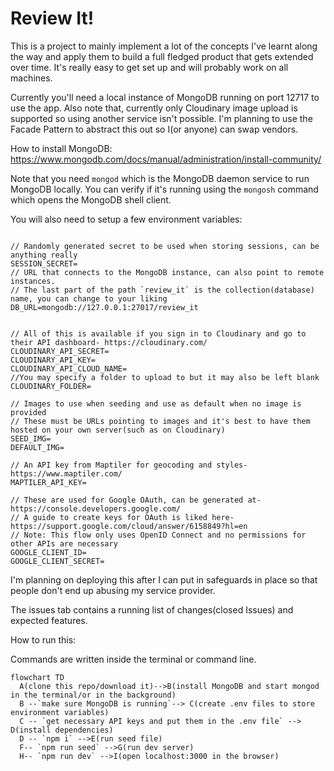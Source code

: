 # Review It!

This is a project to mainly implement a lot of the concepts I've learnt along the way and apply them to build a full fledged product that gets extended over time. It's really easy to get set up and will probably work on all machines.

Currently you'll need a local instance of MongoDB running on port 12717 to use the app. Also note that, currently only Cloudinary image upload is supported so using another service isn't possible. I'm planning to use the Facade Pattern to abstract this out so I(or anyone) can swap vendors.

How to install MongoDB: https://www.mongodb.com/docs/manual/administration/install-community/

Note that you need `mongod` which is the MongoDB daemon service to run MongoDB locally. You can verify if it's running using the `mongosh` command which opens the MongoDB shell client.

You will also need to setup a few environment variables:

```env

// Randomly generated secret to be used when storing sessions, can be anything really
SESSION_SECRET=
// URL that connects to the MongoDB instance, can also point to remote instances.
// The last part of the path `review_it` is the collection(database) name, you can change to your liking 
DB_URL=mongodb://127.0.0.1:27017/review_it


// All of this is available if you sign in to Cloudinary and go to their API dashboard- https://cloudinary.com/
CLOUDINARY_API_SECRET=
CLOUDINARY_API_KEY=
CLOUDINARY_API_CLOUD_NAME=
//You may specify a folder to upload to but it may also be left blank
CLOUDINARY_FOLDER=

// Images to use when seeding and use as default when no image is provided
// These must be URLs pointing to images and it's best to have them hosted on your own server(such as on Cloudinary)
SEED_IMG=
DEFAULT_IMG=

// An API key from Maptiler for geocoding and styles- https://www.maptiler.com/
MAPTILER_API_KEY=

// These are used for Google OAuth, can be generated at- https://console.developers.google.com/
// A guide to create keys for OAuth is liked here- https://support.google.com/cloud/answer/6158849?hl=en
// Note: This flow only uses OpenID Connect and no permissions for other APIs are necessary
GOOGLE_CLIENT_ID=
GOOGLE_CLIENT_SECRET=
```


I'm planning on deploying this after I can put in safeguards in place so that people don't end up abusing my service provider. 

The issues tab contains a running list of changes(closed Issues) and expected features.

How to run this:

Commands are written inside the terminal or command line.

```mermaid
flowchart TD
  A(clone this repo/download it)-->B(install MongoDB and start mongod in the terminal/or in the background)
  B --`make sure MongoDB is running`--> C(create .env files to store environment variables)
  C -- `get necessary API keys and put them in the .env file` --> D(install dependencies)
  D -- `npm i` -->E(run seed file)
  F-- `npm run seed` -->G(run dev server)
  H-- `npm run dev` -->I(open localhost:3000 in the browser)
```
